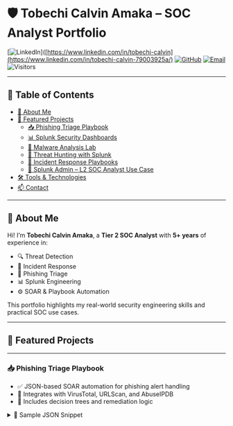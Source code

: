 # 🛡️ Tobechi Calvin Amaka – SOC Analyst Portfolio

[![LinkedIn](https://img.shields.io/badge/LinkedIn-blue?style=flat&logo=linkedin&logoColor=white)]([https://www.linkedin.com/in/tobechi-calvin](https://www.linkedin.com/in/tobechi-calvin-79003925a/)
[![GitHub](https://img.shields.io/badge/GitHub-Profile-black?style=flat&logo=github)](https://github.com/tobechi-calvin)
[![Email](https://img.shields.io/badge/Email-Me-red?style=flat&logo=gmail)](mailto:tobechicalvin@gmail.com)
![Visitors](https://visitor-badge.laobi.icu/badge?page_id=tobechi-calvin.Mini-Soc-Home-Lab)

---

## 📂 Table of Contents

- [👋 About Me](#-about-me)
- [🚀 Featured Projects](#-featured-projects)
  - [📥 Phishing Triage Playbook](#-phishing-triage-playbook)
  - [📊 Splunk Security Dashboards](#-splunk-security-dashboards)
  - [🦠 Malware Analysis Lab](#-malware-analysis-lab)
  - [🎯 Threat Hunting with Splunk](#-threat-hunting-with-splunk)
  - [🚨 Incident Response Playbooks](#-incident-response-playbooks)
  - [🔧 Splunk Admin – L2 SOC Analyst Use Case](#-splunk-admin--l2-soc-analyst-use-case)
- [🛠️ Tools & Technologies](#️-tools--technologies)
- [📫 Contact](#-contact)

---

## 👋 About Me

Hi! I’m **Tobechi Calvin Amaka**, a **Tier 2 SOC Analyst** with **5+ years** of experience in:

- 🔍 Threat Detection  
- 🚨 Incident Response  
- 📧 Phishing Triage  
- 📊 Splunk Engineering  
- ⚙️ SOAR & Playbook Automation

This portfolio highlights my real-world security engineering skills and practical SOC use cases.

---

## 🚀 Featured Projects

---

### 📥 Phishing Triage Playbook

- ✅ JSON-based SOAR automation for phishing alert handling  
- 🔗 Integrates with VirusTotal, URLScan, and AbuseIPDB  
- 🧠 Includes decision trees and remediation logic

<details>
<summary>📄 Sample JSON Snippet</summary>

```json
{
  "playbook": {
    "name": "Phishing Triage",
    "steps": [
      {"action": "Extract indicators from email"},
      {"action": "Enrich IOCs using VirusTotal & URLScan"},
      {"action": "Check blocklists (AbuseIPDB, IPVoid)"},
      {"decision": "Is IOC malicious?"},
      {"action": "Quarantine email & reset user password if true"}
    ]
  }
}
📊 Splunk Security Dashboards
👀 Visualizations for brute force, insider threats, and lateral movement

🛠️ Uses real-world SOC alert patterns

📸 Includes XML samples and screenshots

<details> <summary>📄 Sample Splunk Query</summary>
xml
Copy
Edit
<dashboard>
  <label>Brute Force Detection</label>
  <row>
    <panel>
      <chart>
        <search>
          <query>index=auth sourcetype=linux_secure "authentication failure" | stats count by user, src_ip</query>
        </search>
        <title>Failed Login Attempts by Source</title>
      </chart>
    </panel>
  </row>
</dashboard>
</details>
🦠 Malware Analysis Lab
🔬 Conducted static and dynamic analysis in sandbox environments

🧰 Wrote custom YARA rules for malware behavior detection

<details> <summary>📄 Sample YARA Rule</summary>
yara
Copy
Edit
rule TrickBot_Example {
  meta:
    description = "Detect TrickBot executable"
    author = "Tobechi Amaka"
  strings:
    $s1 = "This program cannot be run in DOS mode"
    $s2 = "GetProcAddress"
    $s3 = "kernel32.dll"
  condition:
    all of ($s*)
}
</details>
🎯 Threat Hunting with Splunk
🔎 Created queries mapped to MITRE ATT&CK

🎯 Use cases: PowerShell abuse, beaconing, credential dumping (T1003)

<details> <summary>📄 Credential Dumping (T1003)</summary>
splunk
Copy
Edit
index=windows sourcetype=WinEventLog:Security EventCode=4624 LogonType=2 OR LogonType=10
| stats count by user, src_ip
</details>
🚨 Incident Response Playbooks
📋 Based on NIST 800-61

Includes visual workflows and escalation paths

Lifecycle:

🛠️ Preparation

🚨 Detection & Analysis

🔐 Containment

🧹 Eradication

🔄 Recovery

📚 Post-Incident Review

🔧 Splunk Admin – L2 SOC Analyst Use Case
As a Level 2 SOC Analyst, I also handled Splunk Administration tasks to improve security visibility and streamline incident response.

✅ Key Contributions:
🔄 Onboarded security logs (Windows, Linux, EDR, firewalls, proxies)

📁 Built custom indexes, sourcetypes, and field extractions

🧹 Tuned props.conf and transforms.conf for log parsing

🔐 Managed roles and access controls for search heads

🧠 Used CIM to normalize logs for correlation and threat detection

📊 Optimized dashboard performance and scheduled search alerts

💼 Real-World Example:
Goal: Detect lateral movement through network logon attempts.

Steps:

Onboarded logs from Windows event sources via Universal Forwarders

Normalized fields using CIM

Created search queries for LogonType=3 with rare src_ip + user combo

Built dashboard visualizing spike in failed logins by host/IP

Alert triggered to notify team of unusual activity in real-time

🛠️ Tools & Technologies
Category	Tools Used
SIEM & EDR	Splunk, CrowdStrike, QRadar
Vulnerability Mgmt	Nessus, Qualys
Threat Intel	VirusTotal, URLScan
Scripting & SOAR	Python, PowerShell, JSON-based Playbooks
Version Control	Git

📫 Contact
📧 Email: tobechicalvin@gmail.com
📍 Location: Dallas, TX
📞 Phone: 414-388-8044
🌐 GitHub: tobechi-calvin

This portfolio is continuously updated as I grow in the cybersecurity field. Thank you for visiting!

yaml
Copy
Edit

---


